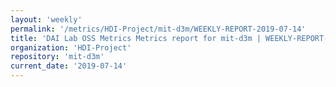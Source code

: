 ```yaml
---
layout: 'weekly'
permalink: '/metrics/HDI-Project/mit-d3m/WEEKLY-REPORT-2019-07-14'
title: 'DAI Lab OSS Metrics Metrics report for mit-d3m | WEEKLY-REPORT-2019-07-14'
organization: 'HDI-Project'
repository: 'mit-d3m'
current_date: '2019-07-14'
---
```

